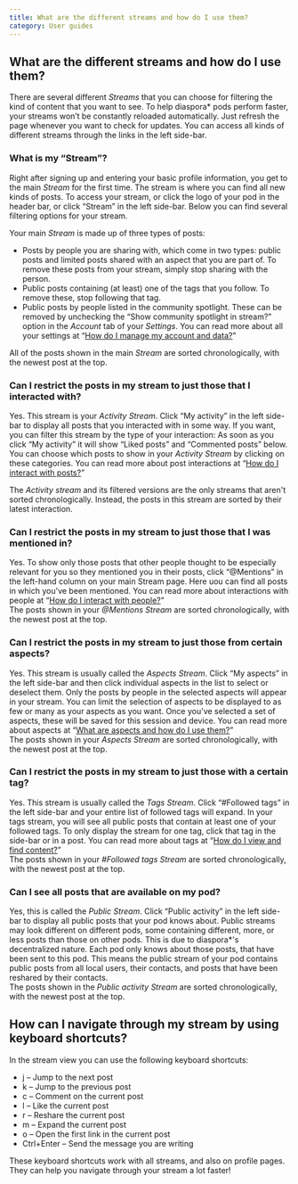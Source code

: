 ```yaml
---
title: What are the different streams and how do I use them?
category: User guides
---
```


## What are the different streams and how do I use them?

There are several different *Streams* that you can choose for filtering the kind of content that you want to see. To help diaspora\* pods perform faster, your streams won’t be constantly reloaded automatically. Just refresh the page whenever you want to check for updates. You can access all kinds of different streams through the links in the left side-bar.

### What is my “Stream”?

Right after signing up and entering your basic profile information, you get to the main *Stream* for the first time. The stream is where you can find all new kinds of posts. To access your stream, or click the logo of your pod in the header bar, or click “Stream” in the left side-bar. Below you can find several filtering options for your stream.

Your main *Stream* is made up of three types of posts:

* Posts by people you are sharing with, which come in two types: public posts and limited posts shared with an aspect that you are part of. To remove these posts from your stream, simply stop sharing with the person.
* Public posts containing (at least) one of the tags that you follow. To remove these, stop following that tag.
* Public posts by people listed in the community spotlight. These can be removed by unchecking the “Show community spotlight in stream?” option in the *Account* tab of your *Settings*. You can read more about all your settings at “[How do I manage my account and data?][manage_account_and_data]”

All of the posts shown in the main *Stream* are sorted chronologically, with the newest post at the top.

### Can I restrict the posts in my stream to just those that I interacted with?

Yes. This stream is your *Activity Stream*. Click “My activity” in the left side-bar to display all posts that you interacted with in some way. If you want, you can filter this stream by the type of your interaction: As soon as you click “My activity” it will show “Liked posts” and “Commented posts” below. You can choose which posts to show in your *Activity Stream* by clicking on these categories. You can read more about post interactions at “[How do I interact with posts?][interact_with_posts]”

The *Activity stream* and its filtered versions are the only streams that aren't sorted chronologically. Instead, the posts in this stream are sorted by their latest interaction.

### Can I restrict the posts in my stream to just those that I was mentioned in?

Yes. To show only those posts that other people thought to be especially relevant for you so they mentioned you in their posts, click “@Mentions” in the left-hand column on your main Stream page. Here uou can find all posts in which you've been mentioned. You can read more about interactions with people at “[How do I interact with people?][interact_with_people]”  
The posts shown in your *@Mentions Stream* are sorted chronologically, with the newest post at the top.

### Can I restrict the posts in my stream to just those from certain aspects?

Yes. This stream is usually called the *Aspects Stream*. Click “My aspects” in the left side-bar and then click individual aspects in the list to select or deselect them. Only the posts by people in the selected aspects will appear in your stream. You can limit the selection of aspects to be displayed to as few or many as your aspects as you want. Once you've selected a set of aspects, these will be saved for this session and device. You can read more about aspects at “[What are aspects and how do I use them?][aspects]”  
The posts shown in your *Aspects Stream* are sorted chronologically, with the newest post at the top.

### Can I restrict the posts in my stream to just those with a certain tag?

Yes. This stream is usually called the *Tags Stream*. Click “#Followed tags” in the left side-bar and your entire list of followed tags will expand. In your tags stream, you will see all public posts that contain at least one of your followed tags. To only display the stream for one tag, click that tag in the side-bar or in a post. You can read more about tags at “[How do I view and find content?][view_and_find_content]”    
The posts shown in your *#Followed tags Stream* are sorted chronologically, with the newest post at the top.

### Can I see all posts that are available on my pod?

Yes, this is called the *Public Stream*. Click “Public activity” in the left side-bar to display all public posts that your pod knows about. Public streams may look different on different pods, some containing different, more, or less posts than those on other pods. This is due to diaspora\*'s decentralized nature. Each pod only knows about those posts, that have been sent to this pod. This means the public stream of your pod contains public posts from all local users, their contacts, and posts that have been reshared by their contacts.  
The posts shown in the *Public activity Stream* are sorted chronologically, with the newest post at the top.

## How can I navigate through my stream by using keyboard shortcuts?

In the stream view you can use the following keyboard shortcuts:

* j – Jump to the next post
* k – Jump to the previous post
* c – Comment on the current post
* l – Like the current post
* r – Reshare the current post
* m – Expand the current post
* o – Open the first link in the current post
* Ctrl+Enter – Send the message you are writing

These keyboard shortcuts work with all streams, and also on profile pages. They can help you navigate through your stream a lot faster!

[aspects]: <%= url_to("guides", "users/aspects") %>
[interact_with_people]: <%= url_to("guides", "users/interact_with_people") %>
[interact_with_posts]: <%= url_to("guides", "users/interact_with_posts") %>
[manage_account_and_data]: <%= url_to("guides", "users/manage_account_and_data") %>
[view_and_find_content]: <%= url_to("guides", "users/view_and_find_content") %>